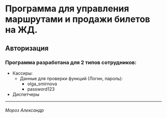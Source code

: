 # Программа для управления маршрутами и продажи билетов на ЖД.
## Авторизация
### Программа разработана для 2 типов сотрудников:
- Кассиры:
  - Данные для проверки функций (Логин, пароль):
    - olga_smirnova
    - password123
- Диспетчеры
---
###### Мороз Александр
